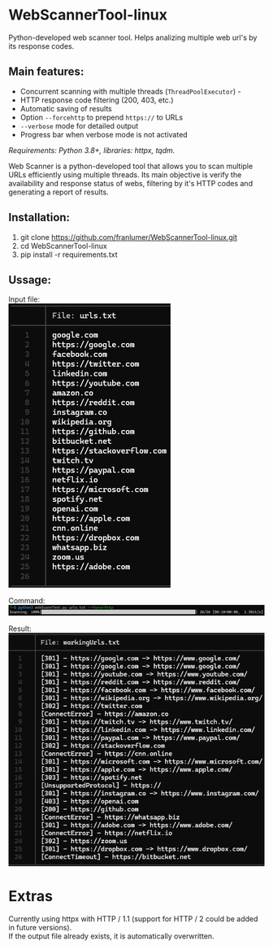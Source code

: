 # WebScannerTool-linux
Python-developed web scanner tool. Helps analizing multiple web url's by its response codes.  
  
## Main features:

- Concurrent scanning with multiple threads (`ThreadPoolExecutor`) -
- HTTP response code filtering (200, 403, etc.)
- Automatic saving of results
- Option `--forcehttp` to prepend `https://` to URLs
- `--verbose` mode for detailed output
- Progress bar when verbose mode is not activated

*Requirements: Python 3.8+, libraries: httpx, tqdm.*  
  
Web Scanner is a python-developed tool that allows you to scan multiple URLs efficiently using multiple threads. Its main objective is verify the availability and response status of webs, filtering by it's HTTP codes and generating a report of results.  
  
## Installation:  
1. git clone https://github.com/franlumer/WebScannerTool-linux.git
2. cd WebScannerTool-linux    
3. pip install -r requirements.txt

## Ussage:  

Input file:  
![inputtxt](images/urlstxt.png)

Command:  
![example](images/example.png)

Result:  
![resulttxt](images/resulttxt.png)

# Extras

Currently using httpx with HTTP / 1.1 (support for HTTP / 2 could be added in future versions).  
If the output file already exists, it is automatically overwritten.

